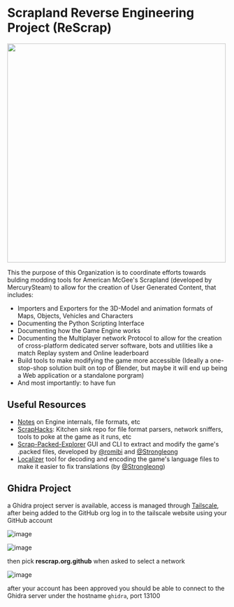 # Scrapland Reverse Engineering Project (ReScrap)

[<img src="https://github.com/user-attachments/assets/7bccd2cf-0236-4c18-b07b-cc5d642ca3dd" width="500">](https://github.com/ReScrap/level_viewer)

This the purpose of this Organization is to coordinate efforts towards bulding modding tools for American McGee's Scrapland (developed by MercurySteam) to allow for the creation of User Generated Content, that includes:

- Importers and Exporters for the 3D-Model and animation formats of Maps, Objects, Vehicles and Characters
- Documenting the Python Scripting Interface
- Documenting how the Game Engine works
- Documenting the Multiplayer network Protocol to allow for the creation of cross-platform dedicated server software, bots and utilities like a match Replay system and Online leaderboard
- Build tools to make modifying the game more accessible (Ideally a one-stop-shop solution built on top of Blender, but maybe it will end up being a Web application or a standalone porgram)
- And most importantly: to have fun

## Useful Resources

- [Notes](https://github.com/ReScrap/Notes) on Engine internals, file formats, etc
- [ScrapHacks](https://github.com/ReScrap/ScrapHacks): Kitchen sink repo for file format parsers, network sniffers, tools to poke at the game as it runs, etc
- [Scrap-Packed-Explorer](https://github.com/ReScrap/Scrap-Packed-Explorer) GUI and CLI to extract and modify the game's .packed files, developed by [@romibi](https://github.com/romibi) and [@Strongleong](https://github.com/Strongleong)
- [Localizer](https://github.com/ReScrap/Localizer) tool for decoding and encoding the game's language files to make it easier to fix translations (by [@Strongleong](https://github.com/Strongleong))

## Ghidra Project

a Ghidra project server is available, access is managed through [Tailscale](https://tailscale.com/), after being added to the GitHub org log in to the tailscale website using your GitHub account

![image](https://github.com/user-attachments/assets/a4000677-95f4-4bbf-91f8-99f31bc71f42)

![image](https://github.com/user-attachments/assets/b4068ce8-c212-4e52-85f3-c60c748a396f)

then pick **rescrap.org.github** when asked to select a network

![image](https://github.com/user-attachments/assets/b1bb3898-852f-4558-a66f-79ef252142f7)

after your account has been approved you should be able to connect to the Ghidra server under the hostname `ghidra`, port 13100

